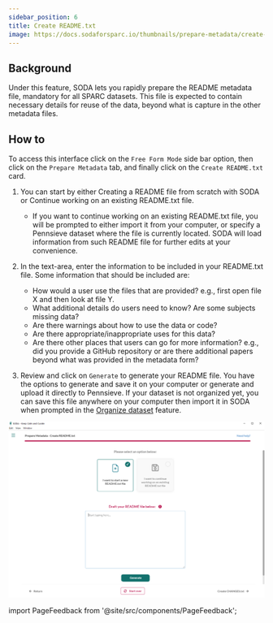 ```yaml
---
sidebar_position: 6
title: Create README.txt
image: https://docs.sodaforsparc.io/thumbnails/prepare-metadata/create-readme.png
---
```


<!-- import OptimizedImage from '@site/src/components/OptimizedImage'; -->

## Background

Under this feature, SODA lets you rapidly prepare the README metadata file, mandatory for all SPARC datasets. This file is expected to contain necessary details for reuse of the data, beyond what is capture in the other metadata files.

## How to

To access this interface click on the `Free Form Mode` side bar option, then click on the `Prepare Metadata` tab, and finally click on the `Create README.txt` card.

1. You can start by either Creating a README file from scratch with SODA or Continue working on an existing README.txt file.

   - If you want to continue working on an existing README.txt file, you will be prompted to either import it from your computer, or specify a Pennsieve dataset where the file is currently located. SODA will load information from such README file for further edits at your convenience.

2. In the text-area, enter the information to be included in your README.txt file. Some information that should be included are:

   - How would a user use the files that are provided? e.g., first open file X and then look at file Y.
   - What additional details do users need to know? Are some subjects missing data?
   - Are there warnings about how to use the data or code?
   - Are there appropriate/inappropriate uses for this data?
   - Are there other places that users can go for more information? e.g., did you provide a GitHub repository or are there additional papers beyond what was provided in the metadata form?

3. Review and click on `Generate` to generate your README file. You have the options to generate and save it on your computer or generate and upload it directly to Pennsieve. If your dataset is not organized yet, you can save this file anywhere on your computer then import it in SODA when prompted in the [Organize dataset](../prepare-dataset/organize-dataset) feature.

![](https://github.com/fairdataihub/SODA-for-SPARC/raw/main/docs/documentation/Prepare-metadata/Readme-Changes/readme.PNG?raw=true)

<!-- <OptimizedImage src="https://ucarecdn.com/e5c4a022-9a55-49b2-8af5-d5d4d8a74057/aqualogofull.png" alt="screenshot for readme" /> -->

import PageFeedback from '@site/src/components/PageFeedback';

<PageFeedback />
